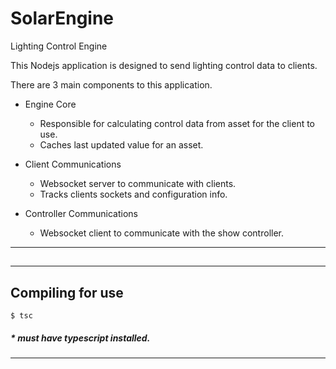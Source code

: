 # SolarEngine
Lighting Control Engine

This Nodejs application is designed to send lighting control data to clients. 

There are 3 main components to this application. 

- Engine Core
	- Responsible for calculating control data from asset for the client to use.
	- Caches last updated value for an asset.	

- Client Communications
	- Websocket server to communicate with clients.
	- Tracks clients sockets and configuration info.

- Controller Communications
	- Websocket client to communicate with the show controller.
---

## 

---

## Compiling for use

` $ tsc `
##### * must have typescript installed. 
---
